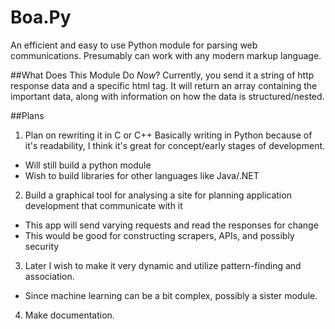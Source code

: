 # Boa.Py
An efficient and easy to use Python module for parsing web communications. Presumably can work with any modern markup language.

##What Does This Module Do *Now*?
Currently, you send it a string of http response data and a specific html tag. It will return an array containing the important data, along with information on how the data is structured/nested.

##Plans

1. Plan on rewriting it in C or C++
Basically writing in Python because of it's readability, I think it's great for concept/early stages of development.
  * Will still build a python module
  * Wish to build libraries for other languages like Java/.NET
2. Build a graphical tool for analysing a site for planning application development that communicate with it
  * This app will send varying requests and read the responses for change
  * This would be good for constructing scrapers, APIs, and possibly security
3. Later I wish to make it very dynamic and utilize pattern-finding and association.
  * Since machine learning can be a bit complex, possibly a sister module.
4. Make documentation.
